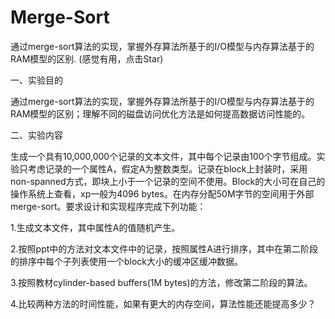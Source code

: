 # Merge-Sort
通过merge-sort算法的实现，掌握外存算法所基于的I/O模型与内存算法基于的RAM模型的区别.
(感觉有用，点击Star)


一、实验目的

通过merge-sort算法的实现，掌握外存算法所基于的I/O模型与内存算法基于的RAM模型的区别；理解不同的磁盘访问优化方法是如何提高数据访问性能的。


二、实验内容


生成一个具有10,000,000个记录的文本文件，其中每个记录由100个字节组成。实验只考虑记录的一个属性A，假定A为整数类型。记录在block上封装时，采用non-spanned方式，即块上小于一个记录的空间不使用。Block的大小可在自己的操作系统上查看，xp一般为4096 bytes。在内存分配50M字节的空间用于外部merge-sort。要求设计和实现程序完成下列功能：

1.生成文本文件，其中属性A的值随机产生。

2.按照ppt中的方法对文本文件中的记录，按照属性A进行排序，其中在第二阶段的排序中每个子列表使用一个block大小的缓冲区缓冲数据。

3.按照教材cylinder-based buffers(1M bytes)的方法，修改第二阶段的算法。

4.比较两种方法的时间性能，如果有更大的内存空间，算法性能还能提高多少？

